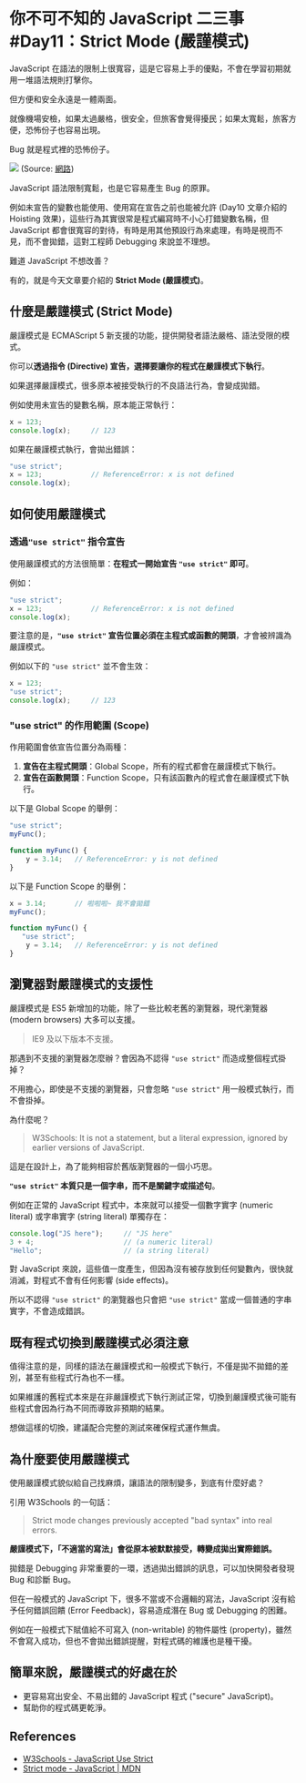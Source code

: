 # 你不可不知的 JavaScript 二三事#Day11：Strict Mode (嚴謹模式)

JavaScript 在語法的限制上很寬容，這是它容易上手的優點，不會在學習初期就用一堆語法規則打擊你。

但方便和安全永遠是一體兩面。

就像機場安檢，如果太過嚴格，很安全，但旅客會覺得擾民；如果太寬鬆，旅客方便，恐怖份子也容易出現。

Bug 就是程式裡的恐怖份子。

![](https://i.imgur.com/IGsOxho.png)
(Source: [網路](https://cw1.tw/CW/images/article/C1465977854096.jpg))

JavaScript 語法限制寬鬆，也是它容易產生 Bug 的原罪。

例如未宣告的變數也能使用、使用寫在宣告之前也能被允許 (Day10 文章介紹的 Hoisting 效果)，這些行為其實很常是程式編寫時不小心打錯變數名稱，但 JavaScript 都會很寬容的對待，有時是用其他預設行為來處理，有時是視而不見，而不會拋錯，這對工程師 Debugging 來說並不理想。

難道 JavaScript 不想改善？

有的，就是今天文章要介紹的 **Strict Mode (嚴謹模式)**。




## 什麼是嚴謹模式 (Strict Mode)

嚴謹模式是 ECMAScript 5 新支援的功能，提供開發者語法嚴格、語法受限的模式。

你可以**透過指令 (Directive) 宣告，選擇要讓你的程式在嚴謹模式下執行**。

如果選擇嚴謹模式，很多原本被接受執行的不良語法行為，會變成拋錯。

例如使用未宣告的變數名稱，原本能正常執行：

```js
x = 123;
console.log(x);     // 123
```

如果在嚴謹模式執行，會拋出錯誤：

```js
"use strict";
x = 123;            // ReferenceError: x is not defined
console.log(x);
```



## 如何使用嚴謹模式

### 透過`"use strict"` 指令宣告

使用嚴謹模式的方法很簡單：**在程式一開始宣告 `"use strict"` 即可**。

例如：

```js
"use strict";
x = 123;            // ReferenceError: x is not defined
console.log(x);
```

要注意的是，**`"use strict"` 宣告位置必須在主程式或函數的開頭**，才會被辨識為嚴謹模式。

例如以下的 `"use strict"` 並不會生效：

```js
x = 123;
"use strict";
console.log(x);     // 123
```

### "use strict" 的作用範圍 (Scope)

作用範圍會依宣告位置分為兩種：
1. **宣告在主程式開頭**：Global Scope，所有的程式都會在嚴謹模式下執行。
2. **宣告在函數開頭**：Function Scope，只有該函數內的程式會在嚴謹模式下執行。

以下是 Global Scope 的舉例：

```js
"use strict";
myFunc();

function myFunc() {
    y = 3.14;   // ReferenceError: y is not defined
}
```

以下是 Function Scope 的舉例：


```js
x = 3.14;       // 啦啦啦~ 我不會拋錯
myFunc();

function myFunc() {
   "use strict";
    y = 3.14;   // ReferenceError: y is not defined
}
```




## 瀏覽器對嚴謹模式的支援性

嚴謹模式是 ES5 新增加的功能，除了一些比較老舊的瀏覽器，現代瀏覽器 (modern browsers) 大多可以支援。

> IE9 及以下版本不支援。

那遇到不支援的瀏覽器怎麼辦？會因為不認得 `"use strict"` 而造成整個程式掛掉？

不用擔心，即使是不支援的瀏覽器，只會忽略 `"use strict"` 用一般模式執行，而不會掛掉。

為什麼呢？

> W3Schools:
> It is not a statement, but a literal expression, ignored by earlier versions of JavaScript.

這是在設計上，為了能夠相容於舊版瀏覽器的一個小巧思。

**`"use strict"` 本質只是一個字串，而不是關鍵字或描述句**。

例如在正常的 JavaScript 程式中，本來就可以接受一個數字實字 (numeric literal) 或字串實字 (string literal) 單獨存在：

```js
console.log("JS here");     // "JS here"
3 + 4;                      // (a numeric literal)
"Hello";                    // (a string literal)
```

對 JavaScript 來說，這些值一度產生，但因為沒有被存放到任何變數內，很快就消滅，對程式不會有任何影響 (side effects)。

所以不認得 `"use strict"` 的瀏覽器也只會把 `"use strict"` 當成一個普通的字串實字，不會造成錯誤。





## 既有程式切換到嚴謹模式必須注意

值得注意的是，同樣的語法在嚴謹模式和一般模式下執行，不僅是拋不拋錯的差別，甚至有些程式行為也不一樣。

如果維護的舊程式本來是在非嚴謹模式下執行測試正常，切換到嚴謹模式後可能有些程式會因為行為不同而導致非預期的結果。

想做這樣的切換，建議配合完整的測試來確保程式運作無虞。




## 為什麼要使用嚴謹模式

使用嚴謹模式貌似給自己找麻煩，讓語法的限制變多，到底有什麼好處？

引用 W3Schools 的一句話：
> Strict mode changes previously accepted "bad syntax" into real errors.

**嚴謹模式下，「不適當的寫法」會從原本被默默接受，轉變成拋出實際錯誤。**

拋錯是 Debugging 非常重要的一環，透過拋出錯誤的訊息，可以加快開發者發現 Bug 和診斷 Bug。

但在一般模式的 JavaScript 下，很多不當或不合邏輯的寫法，JavaScript 沒有給予任何錯誤回饋 (Error Feedback)，容易造成潛在 Bug 或 Debugging 的困難。

例如在一般模式下賦值給不可寫入 (non-writable) 的物件屬性 (property)，雖然不會寫入成功，但也不會拋出錯誤提醒，對程式碼的維護也是種干擾。


## 簡單來說，嚴謹模式的好處在於
* 更容易寫出安全、不易出錯的 JavaScript 程式 ("secure" JavaScript)。
* 幫助你的程式碼更乾淨。




## References
* [W3Schools - JavaScript Use Strict](https://www.w3schools.com/js/js_strict.asp)
* [Strict mode - JavaScript | MDN](https://developer.mozilla.org/en-US/docs/Web/JavaScript/Reference/Strict_mode)
